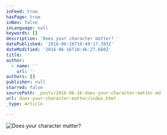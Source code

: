 ```yaml
---
inFeed: true
hasPage: true
inNav: false
inLanguage: null
keywords: []
description: 'Does your character matter? '
datePublished: '2016-06-16T18:49:17.393Z'
dateModified: '2016-06-16T18:46:27.660Z'
title: ''
author:
  - name: ''
    url: ''
authors: []
publisher: null
starred: false
sourcePath: _posts/2016-06-16-does-your-character-matter.md
url: does-your-character-matter/index.html
_type: Article

---
```

![Does your character matter? ](https://the-grid-user-content.s3-us-west-2.amazonaws.com/f292d015-acdf-42a8-a887-09795d2f96f3.jpg)